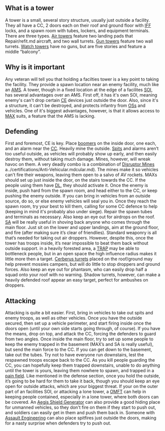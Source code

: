 ## What is a tower

A tower is a small, several story structure, usually just outside a facility.
They all have a CC, 2 doors each on their roof and ground floor with
[IFF](../terminology/IFF.md) locks, and a spawn room with tubes, lockers, and
equipment terminals. There are three types.
[Air towers](../locations/Air_tower.md) feature two landing pads that
Repair/refit.md aircraft, and two wall turrets.
[Gun towers](../locations/Gun_tower.md) feature two wall turrets.
[Watch towers](../locations/Watch_tower.md) have no guns, but are five stories
and feature a middle “balcony”.

## Why is it important

Any veteran will tell you that holding a facilties tower is a key point to
taking the facility. They provide a spawn location near an enemy facility, much
like an [AMS](../vehicles/Advanced_Mobile_Station.md). A tower, though in a
fixed location at the edge of a facilites
[SOI](../locations/Sphere_of_Influence.md), has several advantages over an AMS.
First off, it has it's own SOI, meaning enemy's can't drop certain
[CE](../weapons/Adaptive_Construction_Engine.md) devices just outside the door.
Also, since it's a structure, it can't be destroyed, and protects infantry from
[OSs](../commands/Orbital_Strike.md) and vehicles. One of it's biggest
advantages, however, is that it allows access to
[MAX](../items/Mechanized_Assault_Exo-Suit.md) suits, a feature that the AMS is
lacking.

## Defending

First and foremost, CE is key. Place [boomers](Boomer.md) on the inside door,
one each, and an alarm near the [CC](../locations/Control_Console.md). Heavily
mine the outside. [Spits](Spitfire.md) and alarms aren’t too useful outside, as
vehicles will probably show up early, and then easily destroy them, without
taking much damage. Mines, however, will wreak havoc on them. A very deadly
combo is a combination of [Disruptor Mines](../weapons/Disruptor_Mine.md)
a../certifications/Anti-Vehicular.mdcular.md). The mines make it so vehicles
can't fire their weapons, leaving them open to a salvo of AV rockets. MAXs
should set up just inside the door, on the stairs towards the CC. If the people
using them have [DL](../implants/Darklight.md), they should activate it. Once
the enemy is inside, push hard from the spawn room, and head either to the CC,
or keep pushing the enemy outside. If you can bring in vehicles from an outside
source, do so, or else enemy vehicles will seal you in. Once they reach the
spawn room, try your best to kill them, calling for some CC defence to help
(keeping in mind it's probably also under siege). Repair the spawn tubes and
terminals as necessary. Also keep an eye out for airdrops on the roof.
[SA](../certifications/Special_Assault.md) will be really useful in shoving back
anyone who comes through the main floor. Just sit on the lower and upper
landings, aim at the ground floor, and fire (after making sure it’s clear of
friendlies). Standard weaponry is all that’s needed for taking out air droppers.
However, despite this, once the tower has troops inside, it’s near impossible to
beat them back without outside support. in a heavily forested area, a
[TRAP](TRAP.md) may be able to bottleneck people, but in an open space the high
influence radius makes it little more then a target.
[Cerberus turrets](../weapons/Cerberus_Turret.md) placed on the roof/ground may
help prevent mossies campers, but will do little to stop droppers and ground
forces. Also keep an eye out for phantasm, who can easily drop half a squad onto
your roof with no warning. Shadow turrets, however, can make a heavily defended
roof appear an easy target, perfect for ambushes on droppers.

## Attacking

Attacking is quite a bit easier. First, bring in vehicles to take out spits and
enemy troops, as well as other vehicles. Once you have the outside secured, then
set up a vehicle perimeter, and start firing inside once the doors open (until
your own side starts going through, of course). If you have the means, drop on
top, and attack the CC, forcing the defenders to guard from two angles. Once
inside the main floor, try to set up some people to keep the enemy trapped in
the basement (MAX’s and SA is really useful), but send the main force to the CC.
If you can get down to the basement, take out the tubes. Try not to have
everyone run downstairs, lest the respawned troops escape back to the CC. As you
kill people guarding the CC, you can hopefully keep them trapped downstairs,
unable to do anything until the tower is yours, leaving them nowhere to spawn,
and trapped in a [pain field](../terminology/Pain_Field.md). Like mentioned in
the defense section, once you hold the outside, it’s going to be hard for them
to take it back, though you should keep an eye open for outside attacks, which
are your biggest threat. If your on the outer part of an facilities SOI, or
attacking a lone tower, a [OMFT](../weapons/One-Manned_Field_Turret.md) can help
in keeping people contained, especially in a lone tower, where both doors can be
covered. An [Aegis Shield Generator](../weapons/Aegis_Shield_Generator.md) can
also provide a good hiding place for unmanned vehicles, so they don't fire on
them if they start to push out, and soldiers can easily get in them and push
them back in. Someone with
[Assault Engineering](../certifications/Assault_Engineering.md) can also place
spitfires just outside the doors, making for a nasty surprise when defenders try
to push out.

<!--[Category:Strategy](Category:Strategy.md)-->
